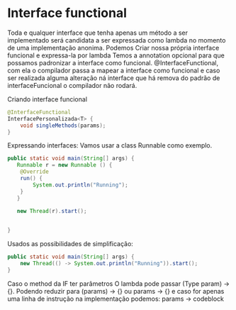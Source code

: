 # Interface functional

Toda e qualquer interface que tenha apenas um método a ser implementado será candidata a ser expressada
como lambda no momento de uma implementação anonima.
Podemos Criar nossa própria interface funcional e expressa-la por lambda
Temos a annotation opcional para que possamos padronizar a interface como funcional.
@InterfaceFunctional, com ela o compilador passa a mapear a interface como funcional e caso
ser realizada alguma alteração ná interface que há remova do padrão de interfaceFuncional o compilador
não rodará.

Criando interface funcional
~~~ java
@InterfaceFunctional
InterfacePersonalizada<T> {
    void singleMethods(params);
}
~~~

Expressando interfaces:
Vamos usar a class Runnable  como exemplo.

~~~ java
public static void main(String[] args) {
   Runnable r = new Runnable () {
    @Override
    run() {
        System.out.println("Running");
    }
   }
   
   new Thread(r).start();


}
~~~

Usados as possibilidades de simplificação:

~~~ java
public static void main(String[] args) {
    new Thread(() -> System.out.println("Running")).start();
}
~~~

Caso o method da IF ter parâmetros O lambda pode passar 
(Type param) -> {}. 
Podendo reduzir para 
(params) -> {}
ou
params -> {}
e caso for apenas uma linha de instrução na implementação podemos:
params -> codeblock

